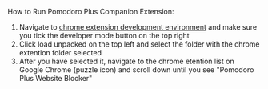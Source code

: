 How to Run Pomodoro Plus Companion Extension:

1. Navigate to [chrome extension development environment](chrome://extensions/) and make sure you tick the developer mode button on the top right
2. Click load unpacked on the top left and select the folder with the chrome extention folder selected
3. After you have selected it, navigate to the chrome etention list on Google Chrome (puzzle icon) and scroll down until you see "Pomodoro Plus Website Blocker"
